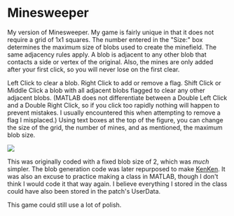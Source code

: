 # Minesweeper
My version of Minesweeper. My game is fairly unique in that it does not require a grid of 1x1 squares. The number entered in the "Size:" box determines the maximum size of blobs used to create the minefield. The same adjacency rules apply. A blob is adjacent to any other blob that contacts a side or vertex of the original. Also, the mines are only added after your first click, so you will never lose on the first clear.

Left Click to clear a blob. Right Click to add or remove a flag. Shift Click or Middle Click a blob with all adjacent blobs flagged to clear any other adjacent blobs. (MATLAB does not differentiate between a Double Left Click and a Double Right Click, so if you click too rapidly nothing will happen to prevent mistakes. I usually encountered this when attempting to remove a flag I misplaced.)
Using text boxes at the top of the figure, you can change the size of the grid, the number of mines, and as mentioned, the maximum blob size.

![](https://i.imgur.com/Ets4rzQ.png)

This was originally coded with a fixed blob size of 2, which was <em>much</em> simpler. The blob generation code was later repurposed to make [KenKen](https://github.com/climber59/KenKen). It was also an excuse to practice making a class in MATLAB, though I don't think I would code it that way again. I believe everything I stored in the class could have also been stored in the patch's UserData.

This game could still use a lot of polish.